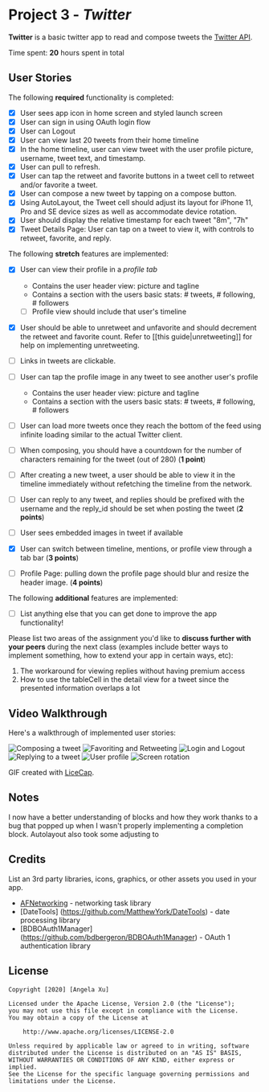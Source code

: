 # Project 3 - *Twitter*

**Twitter** is a basic twitter app to read and compose tweets the [Twitter API](https://apps.twitter.com/).

Time spent: **20** hours spent in total

## User Stories

The following **required** functionality is completed:

- [x] User sees app icon in home screen and styled launch screen
- [x] User can sign in using OAuth login flow
- [x] User can Logout
- [x] User can view last 20 tweets from their home timeline
- [x] In the home timeline, user can view tweet with the user profile picture, username, tweet text, and timestamp.
- [x] User can pull to refresh.
- [x] User can tap the retweet and favorite buttons in a tweet cell to retweet and/or favorite a tweet.
- [x] User can compose a new tweet by tapping on a compose button.
- [x] Using AutoLayout, the Tweet cell should adjust its layout for iPhone 11, Pro and SE device sizes as well as accommodate device rotation.
- [x] User should display the relative timestamp for each tweet "8m", "7h"
- [x] Tweet Details Page: User can tap on a tweet to view it, with controls to retweet, favorite, and reply.

The following **stretch** features are implemented:

- [x] User can view their profile in a *profile tab*
  - Contains the user header view: picture and tagline
  - Contains a section with the users basic stats: # tweets, # following, # followers
  - [ ] Profile view should include that user's timeline
- [x] User should be able to unretweet and unfavorite and should decrement the retweet and favorite count. Refer to [[this guide|unretweeting]] for help on implementing unretweeting.
- [ ] Links in tweets are clickable.
- [ ] User can tap the profile image in any tweet to see another user's profile
  - Contains the user header view: picture and tagline
  - Contains a section with the users basic stats: # tweets, # following, # followers
- [ ] User can load more tweets once they reach the bottom of the feed using infinite loading similar to the actual Twitter client.
- [ ] When composing, you should have a countdown for the number of characters remaining for the tweet (out of 280) (**1 point**)
- [ ] After creating a new tweet, a user should be able to view it in the timeline immediately without refetching the timeline from the network.
- [ ] User can reply to any tweet, and replies should be prefixed with the username and the reply_id should be set when posting the tweet (**2 points**)
- [ ] User sees embedded images in tweet if available
- [x] User can switch between timeline, mentions, or profile view through a tab bar (**3 points**)
- [ ] Profile Page: pulling down the profile page should blur and resize the header image. (**4 points**)


The following **additional** features are implemented:

- [ ] List anything else that you can get done to improve the app functionality!

Please list two areas of the assignment you'd like to **discuss further with your peers** during the next class (examples include better ways to implement something, how to extend your app in certain ways, etc):

1. The workaround for viewing replies without having premium access
2. How to use the tableCell in the detail view for a tweet since the presented information overlaps a lot 

## Video Walkthrough

Here's a walkthrough of implemented user stories:

<img src='https://i.imgur.com/MxE4Jf5.gifv' title='Composing a tweet' width='' alt='Composing a tweet' />
<img src='https://i.imgur.com/ZtSxGfl.gifv' title='Favoriting and Retweeting' width='' alt='Favoriting and Retweeting' />
<img src='https://i.imgur.com/fr2vLkM.gifv' title='Login and Logout' width='' alt='Login and Logout' />
<img src='https://i.imgur.com/x6Yjbo9.gifv' title='Replying to a tweet' width='' alt='Replying to a tweet' />
<img src='https://i.imgur.com/UtPCZRd.gifv' title='User profile' width='' alt='User profile' />
<img src='https://i.imgur.com/Pq2TNKE.gifv' title='Screen rotation' width='' alt='Screen rotation' />


GIF created with [LiceCap](http://www.cockos.com/licecap/).

## Notes

I now have a better understanding of blocks and how they work thanks to a bug that popped up when I wasn't properly implementing a completion block.
Autolayout also took some adjusting to

## Credits

List an 3rd party libraries, icons, graphics, or other assets you used in your app.

- [AFNetworking](https://github.com/AFNetworking/AFNetworking) - networking task library
- [DateTools] (https://github.com/MatthewYork/DateTools) - date processing library
- [BDBOAuth1Manager] (https://github.com/bdbergeron/BDBOAuth1Manager) - OAuth 1 authentication library


## License

    Copyright [2020] [Angela Xu]

    Licensed under the Apache License, Version 2.0 (the "License");
    you may not use this file except in compliance with the License.
    You may obtain a copy of the License at

        http://www.apache.org/licenses/LICENSE-2.0

    Unless required by applicable law or agreed to in writing, software
    distributed under the License is distributed on an "AS IS" BASIS,
    WITHOUT WARRANTIES OR CONDITIONS OF ANY KIND, either express or implied.
    See the License for the specific language governing permissions and
    limitations under the License.
